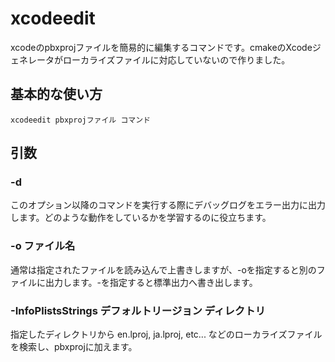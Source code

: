 # xcodeedit

xcodeのpbxprojファイルを簡易的に編集するコマンドです。cmakeのXcodeジェネレータがローカライズファイルに対応していないので作りました。

## 基本的な使い方

```shell
xcodeedit pbxprojファイル コマンド
```

## 引数

### -d

このオプション以降のコマンドを実行する際にデバッグログをエラー出力に出力します。どのような動作をしているかを学習するのに役立ちます。

### -o ファイル名

通常は指定されたファイルを読み込んで上書きしますが、-oを指定すると別のファイルに出力します。-を指定すると標準出力へ書き出します。

### -InfoPlistsStrings デフォルトリージョン ディレクトリ

指定したディレクトリから en.lproj, ja.lproj, etc... などのローカライズファイルを検索し、pbxprojに加えます。
